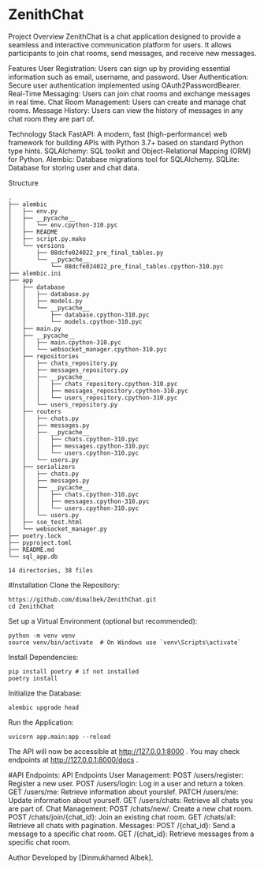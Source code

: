 # ZenithChat

Project Overview
ZenithChat is a chat application designed to provide a seamless and interactive communication platform for users. It allows participants to join chat rooms, send messages, and receive new messages.

Features
User Registration: Users can sign up by providing essential information such as email, username, and password.
User Authentication: Secure user authentication implemented using OAuth2PasswordBearer.
Real-Time Messaging: Users can join chat rooms and exchange messages in real time.
Chat Room Management: Users can create and manage chat rooms.
Message History: Users can view the history of messages in any chat room they are part of.

Technology Stack
FastAPI: A modern, fast (high-performance) web framework for building APIs with Python 3.7+ based on standard Python type hints.
SQLAlchemy: SQL toolkit and Object-Relational Mapping (ORM) for Python.
Alembic: Database migrations tool for SQLAlchemy.
SQLite: Database for storing user and chat data.

Structure
```
.
├── alembic
│   ├── env.py
│   ├── __pycache__
│   │   └── env.cpython-310.pyc
│   ├── README
│   ├── script.py.mako
│   └── versions
│       ├── 08dcfe024022_pre_final_tables.py
│       └── __pycache__
│           └── 08dcfe024022_pre_final_tables.cpython-310.pyc
├── alembic.ini
├── app
│   ├── database
│   │   ├── database.py
│   │   ├── models.py
│   │   └── __pycache__
│   │       ├── database.cpython-310.pyc
│   │       └── models.cpython-310.pyc
│   ├── main.py
│   ├── __pycache__
│   │   ├── main.cpython-310.pyc
│   │   └── websocket_manager.cpython-310.pyc
│   ├── repositories
│   │   ├── chats_repository.py
│   │   ├── messages_repository.py
│   │   ├── __pycache__
│   │   │   ├── chats_repository.cpython-310.pyc
│   │   │   ├── messages_repository.cpython-310.pyc
│   │   │   └── users_repository.cpython-310.pyc
│   │   └── users_repository.py
│   ├── routers
│   │   ├── chats.py
│   │   ├── messages.py
│   │   ├── __pycache__
│   │   │   ├── chats.cpython-310.pyc
│   │   │   ├── messages.cpython-310.pyc
│   │   │   └── users.cpython-310.pyc
│   │   └── users.py
│   ├── serializers
│   │   ├── chats.py
│   │   ├── messages.py
│   │   ├── __pycache__
│   │   │   ├── chats.cpython-310.pyc
│   │   │   ├── messages.cpython-310.pyc
│   │   │   └── users.cpython-310.pyc
│   │   └── users.py
│   ├── sse_test.html
│   └── websocket_manager.py
├── poetry.lock
├── pyproject.toml
├── README.md
└── sql_app.db

14 directories, 38 files
```

#Installation
Clone the Repository:
```
https://github.com/dimalbek/ZenithChat.git
cd ZenithChat
```

Set up a Virtual Environment (optional but recommended):
```
python -m venv venv
source venv/bin/activate  # On Windows use `venv\Scripts\activate`
```

Install Dependencies:
```
pip install poetry # if not installed
poetry install
```

Initialize the Database:
```
alembic upgrade head
```

Run the Application:
```
uvicorn app.main:app --reload
```
The API will now be accessible at http://127.0.0.1:8000 .
You may check endpoints at http://127.0.0.1:8000/docs .

#API Endpoints:
API Endpoints
User Management:
POST /users/register: Register a new user.
POST /users/login: Log in a user and return a token.
GET /users/me: Retrieve information about yourslef.
PATCH /users/me: Update information about yourself.
GET /users/chats: Retrieve all chats you are part of.
Chat Management:
POST /chats/new/: Create a new chat room.
POST /chats/join/{chat_id}: Join an existing chat room.
GET /chats/all: Retrieve all chats with pagination.
Messages:
POST /{chat_id}: Send a message to a specific chat room.
GET /{chat_id}: Retrieve messages from a specific chat room.

Author
Developed by [Dinmukhamed Albek].
